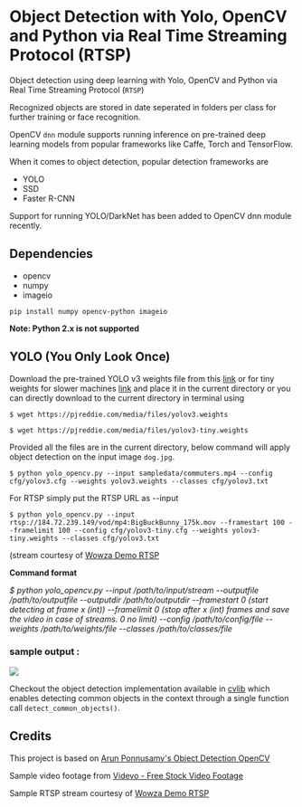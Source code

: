 # Object Detection with Yolo, OpenCV and Python via Real Time Streaming Protocol (RTSP)

Object detection using deep learning with Yolo, OpenCV and Python via Real Time Streaming Protocol (`RTSP`)

Recognized objects are stored in date seperated in folders per class for further training or face recognition.

OpenCV `dnn` module supports running inference on pre-trained deep learning models from popular frameworks like Caffe, Torch and TensorFlow. 

When it comes to object detection, popular detection frameworks are
 * YOLO
 * SSD
 * Faster R-CNN
 
 Support for running YOLO/DarkNet has been added to OpenCV dnn module recently. 
 
 ## Dependencies
  * opencv
  * numpy
  * imageio
  
`pip install numpy opencv-python imageio`

**Note: Python 2.x is not supported**

 ## YOLO (You Only Look Once)
 
 Download the pre-trained YOLO v3 weights file from this [link](https://pjreddie.com/media/files/yolov3.weights) or for tiny weights for slower machines [link](https://pjreddie.com/media/files/yolov3-tiny.weights) and place it in the current directory or you can directly download to the current directory in terminal using
 
 `$ wget https://pjreddie.com/media/files/yolov3.weights`
 
 `$ wget https://pjreddie.com/media/files/yolov3-tiny.weights`
 
 Provided all the files are in the current directory, below command will apply object detection on the input image `dog.jpg`.
 
 `$ python yolo_opencv.py --input sampledata/commuters.mp4 --config cfg/yolov3.cfg --weights yolov3.weights --classes cfg/yolov3.txt`
 
 For RTSP simply put the RTSP URL as --input
 
  `$ python yolo_opencv.py --input rtsp://184.72.239.149/vod/mp4:BigBuckBunny_175k.mov --framestart 100 --framelimit 100 --config cfg/yolov3-tiny.cfg --weights yolov3-tiny.weights --classes cfg/yolov3.txt`

  (stream courtesy of [Wowza Demo RTSP](https://www.wowza.com/demo/rtsp) 

 **Command format** 
 
 _$ python yolo_opencv.py --input /path/to/input/stream --outputfile /path/to/outputfile --outputdir /path/to/outputdir --framestart 0 (start detecting at frame x (int))  --framelimit 0 (stop after x (int) frames and save the video in case of streams. 0 no limit) --config /path/to/config/file --weights /path/to/weights/file --classes /path/to/classes/file_
 
 ### sample output :
 ![](object-detection.png)
 
Checkout the object detection implementation available in [cvlib](http:cvlib.net) which enables detecting common objects in the context through a single function call `detect_common_objects()`.
 
 ## Credits
 This project is based on [Arun Ponnusamy's Object Detection OpenCV](https://github.com/arunponnusamy/object-detection-opencv)
 
 Sample video footage from [Videvo - Free Stock Video Footage](https://www.videvo.net/video/people-crossing-road-in-hong-kong-cbd/8162/)

 Sample RTSP stream courtesy of [Wowza Demo RTSP](https://www.wowza.com/demo/rtsp) 